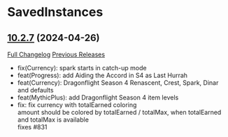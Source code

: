 # SavedInstances

## [10.2.7](https://github.com/SavedInstances/SavedInstances/tree/10.2.7) (2024-04-26)
[Full Changelog](https://github.com/SavedInstances/SavedInstances/compare/10.2.6...10.2.7) [Previous Releases](https://github.com/SavedInstances/SavedInstances/releases)

- fix(Currency): spark starts in catch-up mode  
- feat(Progress): add Aiding the Accord in S4 as Last Hurrah  
- feat(Currency): Dragonflight Season 4 Renascent, Crest, Spark, Dinar and defaults  
- feat(MythicPlus): add Dragonflight Season 4 item levels  
- fix: fix currency with totalEarned coloring  
    amount should be colored by totalEarned / totalMax, when totalEarned and totalMax is available  
    fixes #831  
